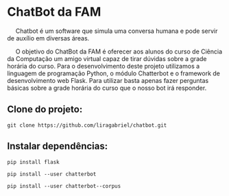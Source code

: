 # ChatBot da FAM

<p>&nbsp;&nbsp;&nbsp;&nbsp;&nbsp;Chatbot é um software que simula uma conversa humana e pode
servir de auxílio em diversas áreas.</p>
<p>&nbsp;&nbsp;&nbsp;&nbsp;&nbsp;O objetivo do ChatBot da FAM é oferecer aos alunos do curso de Ciência da
Computação um amigo virtual capaz de tirar dúvidas sobre a grade horária do curso.
Para o desenvolvimento deste projeto utilizamos a linguagem de programação
Python, o módulo Chatterbot e o framework de desenvolvimento web Flask. Para
utilizar basta apenas fazer perguntas básicas sobre a grade horária do curso que o
nosso bot irá responder.</p>


## Clone do projeto:

```
git clone https://github.com/liragabriel/chatbot.git
```

## Instalar dependências:

```
pip install flask

pip install --user chatterbot

pip install --user chatterbot--corpus
```
